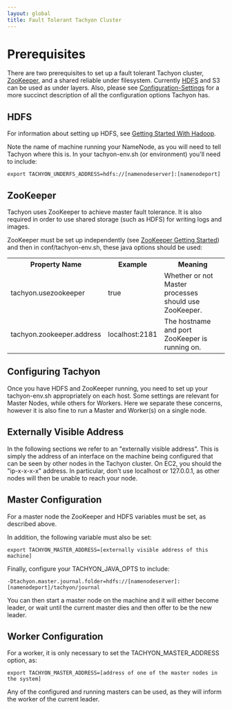 ```yaml
---
layout: global
title: Fault Tolerant Tachyon Cluster
---
```


# Prerequisites

There are two prerequisites to set up a fault tolerant Tachyon cluster,
[ZooKeeper](Fault-Tolerant-Tachyon-Cluster#zookeeper), and a shared reliable under filesystem.
Currently [HDFS](Fault-Tolerant-Tachyon-Cluster#hdfs) and S3 can be used as under
layers. Also, please see [Configuration-Settings](Configuration-Settings.html)
for a more succinct description of all the configuration options Tachyon has.

## HDFS

For information about setting up HDFS, see
[Getting Started With Hadoop](http://wiki.apache.org/hadoop/GettingStartedWithHadoop).

Note the name of machine running your NameNode, as you will need to tell Tachyon where this is. In
your tachyon-env.sh (or environment) you'll need to include:

    export TACHYON_UNDERFS_ADDRESS=hdfs://[namenodeserver]:[namenodeport]

## ZooKeeper

Tachyon uses ZooKeeper to achieve master fault tolerance. It is also required in order to use shared
storage (such as HDFS) for writing logs and images.

ZooKeeper must be set up independently (see
[ZooKeeper Getting Started](http://zookeeper.apache.org/doc/r3.1.2/zookeeperStarted.html))
and then in conf/tachyon-env.sh, these java options should be used:

<table class="table">
<tr><th>Property Name</th><th>Example</th><th>Meaning</th></tr>
<tr>
  <td>tachyon.usezookeeper</td>
  <td>true</td>
  <td>
     Whether or not Master processes should use ZooKeeper.
  </td>
</tr>
<tr>
  <td>tachyon.zookeeper.address</td>
  <td>localhost:2181</td>
  <td>
    The hostname and port ZooKeeper is running on.
  </td>
</tr>
</table>

## Configuring Tachyon

Once you have HDFS and ZooKeeper running, you need to set up your tachyon-env.sh appropriately on
each host. Some settings are relevant for Master Nodes, while others for Workers. Here we separate
these concerns, however it is also fine to run a Master and Worker(s) on a single node.

## Externally Visible Address

In the following sections we refer to an "externally visible address". This is simply the address of
an interface on the machine being configured that can be seen by other nodes in the Tachyon cluster.
On EC2, you should the "ip-x-x-x-x" address. In particular, don't use localhost or 127.0.0.1, as
other nodes will then be unable to reach your node.

## Master Configuration

For a master node the ZooKeeper and HDFS variables must be set, as described above.

In addition, the following variable must also be set:

    export TACHYON_MASTER_ADDRESS=[externally visible address of this machine]

Finally, configure your TACHYON\_JAVA\_OPTS to include:

    -Dtachyon.master.journal.folder=hdfs://[namenodeserver]:[namenodeport]/tachyon/journal

You can then start a master node on the machine and it will either become leader, or wait until the
current master dies and then offer to be the new leader.

## Worker Configuration

For a worker, it is only necessary to set the TACHYON\_MASTER\_ADDRESS option, as:

    export TACHYON_MASTER_ADDRESS=[address of one of the master nodes in the system]

Any of the configured and running masters can be used, as they will inform the worker of the current
leader.